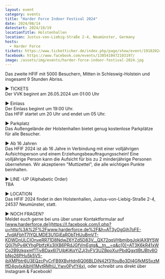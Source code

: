 ```yaml
---
layout: event
category: events
title: "Harder Force Indoor Festival 2024"
date: 2024/08/14
datestart: 2024/10/19
locationTitle: Holstenhallen
location: Justus-von-Liebig-Straße 2-4, Neumünster, Germany
hosts:
  - Harder Force
tickets: https://www.ticketticker.de/index.php/page/show/event/19102024-harder-force-indoor-festival-2024
facebook: https://www.facebook.com/events/1385410472103197/
image: /assets/img/events/harder-force-indoor-festival-2024.jpg
---
```


Das zweite HFIF mit 5000 Besuchern, Mitten in Schleswig-Holstein und insgesamt 9 Stunden Abriss.

► TICKETS  
Der VVK beginnt am 26.05.2024 um 01:00 Uhr

► Einlass  
Der Einlass beginnt um 19:00 Uhr.  
Das HFIF startet um 20 Uhr und endet um 05 Uhr.

► Parkplatz  
Das Außengelände der Holstenhallen bietet genug kostenlose Parkplätze für alle Besucher.

► Ab 16 Jahren  
Das HFIF 2024 ist ab 16 Jahre in Verbindung mit einer volljährigen Aufsichtsperson und einem Erziehungsbeauftragungsschein! Eine volljährige Person kann die Aufsicht für bis zu 2 minderjährige Personen übernehmen. Wir akzeptieren "Muttizettel", die alle wichtigen Punkte beinhalten.

► LINE -UP (Alphabetic Order)  
TBA

► LOCATION  
Das HFIF 2024 findet in den Holstenhallen, Justus-von-Liebig-Straße 2-4, 24537 Neumünster, statt.

► NOCH FRAGEN?  
Meldet euch gerne bei uns über unser Kontaktformular auf [www.harderforce.de](https://l.facebook.com/l.php?u=http%3A%2F%2Fwww.harderforce.de%2F&h=AT3yOgGjh7oFE-_fvdAFbhT7lYQLMDE3U1GjEaRObTHUuBmVT-KDWDnULCIOnveRR71D8NdwZ6YZd5D83V__QX72qqVHbmjbgJoklAX9Y5WQ0j7hPy4KYhgPbtfzKs3IXB6PRdJGfVmEgtg&__tn__=q&c[0]=AT3K6kR41xWCo2B9zkgxmf1TivBDax6I7UjbKjKqYiZJj3vFV3UZBpoXurPbdQgxtIBtJBtv6ObNg26PHu5k5V5-ibXMPbtr6U3EQzcPyCrFB9XBvHdn6Q06BLDiN42f31fouBo3DI4GfkMS5xzMffD4gyIxAIbHI1MytRMhU_Ywv0PyfY4x), oder schreibt uns direkt über Instagram & Facebook!